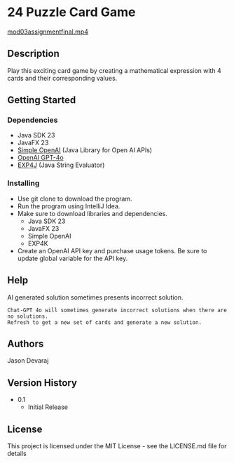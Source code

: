 # 24 Puzzle Card Game

[mod03assignmentfinal.mp4](../../../../Desktop/mod03assignmentfinal.mp4)

## Description

Play this exciting card game by creating a mathematical expression with 4 cards
and their corresponding values. 

## Getting Started

### Dependencies

* Java SDK 23
* JavaFX 23
* [Simple OpenAI](https://github.com/sashirestela/simple-openai) (Java Library for Open AI APIs)
* [OpenAI GPT-4o](https://openai.com/index/hello-gpt-4o/)
* [EXP4J](https://www.objecthunter.net/exp4j/) (Java String Evaluator)

### Installing

* Use git clone to download the program. 
* Run the program using IntelliJ Idea.
* Make sure to download libraries and dependencies.
  * Java SDK 23
  * JavaFX 23
  * Simple OpenAI
  * EXP4K
* Create an OpenAI API key and purchase usage tokens. Be sure to update global variable for the API key.

## Help

AI generated solution sometimes presents incorrect solution.
```
Chat-GPT 4o will sometimes generate incorrect solutions when there are no solutions.
Refresh to get a new set of cards and generate a new solution.
```

## Authors

Jason Devaraj

## Version History


* 0.1
    * Initial Release

## License

This project is licensed under the MIT License - see the LICENSE.md file for details
